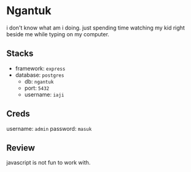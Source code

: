 # Ngantuk
i don't know what am i doing.
just spending time watching my kid right beside me while typing on my computer.

## Stacks
- framework: `express`
- database: `postgres`
    - db: `ngantuk`
    - port: `5432`
    - username: `iaji`

## Creds
username: `admin`
password: `masuk`

## Review
javascript is not fun to work with.